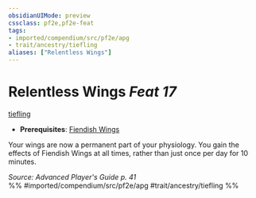```yaml
---
obsidianUIMode: preview
cssclass: pf2e,pf2e-feat
tags:
- imported/compendium/src/pf2e/apg
- trait/ancestry/tiefling
aliases: ["Relentless Wings"]
---
```

# Relentless Wings  *Feat 17*  
[tiefling](tiefling-b1.md)  

- **Prerequisites**: [Fiendish Wings](fiendish-wings-apg.md)

Your wings are now a permanent part of your physiology. You gain the effects of Fiendish Wings at all times, rather than just once per day for 10 minutes.

*Source: Advanced Player's Guide p. 41*  
%% #imported/compendium/src/pf2e/apg #trait/ancestry/tiefling %%